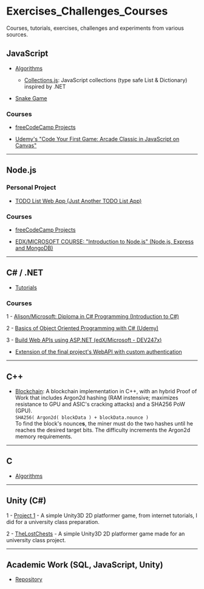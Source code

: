 # Exercises_Challenges_Courses
Courses, tutorials, exercises, challenges and experiments from various sources.

## JavaScript

- [Algorithms](https://github.com/joao-neves95/Exercises_Challenges_Courses/tree/master/JavaScript)
  - [Collections.js](https://github.com/joao-neves95/Exercises_Challenges_Courses/blob/master/JavaScript/Collections.js): JavaScript collections (type safe List & Dictionary) inspired by .NET

- [Snake Game](https://github.com/joao-neves95/Exercises_Challenges_Courses/tree/master/JavaScript/Snake-Game)

### Courses

- [freeCodeCamp Projects](https://github.com/joao-neves95/freeCodeCampProjects)

- [Udemy's "Code Your First Game: Arcade Classic in JavaScript on Canvas"](https://github.com/joao-neves95/Exercises_Challenges_Courses/tree/master/JavaScript/Code-Your-First-Game_Udemy)

---

## Node.js

### Personal Project

- [TODO List Web App (Just Another TODO List App)](https://github.com/joao-neves95/Exercises_Challenges_Courses/tree/master/Node.js/Personal-Projects/TODO-list_web-app)

### Courses

- [freeCodeCamp Projects](https://github.com/joao-neves95/freeCodeCampProjects)

- [EDX/MICROSOFT COURSE: "Introduction to Node.js" (Node.js, Express and MongoDB)](https://github.com/joao-neves95/Exercises_Challenges_Courses/tree/master/Node.js/Introduction-to-NodeJS-edX_Microsoft)

---

## C# / .NET

- [Tutorials](https://github.com/joao-neves95/Exercises_Challenges_Courses/tree/master/CSharp/Personal-Projects/Tutorials)

### Courses

1 - [Alison/Microsoft: Diploma in C# Programming (Introduction to C#)](https://github.com/joao-neves95/Exercises_Challenges_Courses/tree/master/CSharp/Diploma-in-CSharp-Programming_Alison-Microsoft)

2 - [Basics of Object Oriented Programming with C# (Udemy)](https://github.com/joao-neves95/Exercises_Challenges_Courses/tree/master/CSharp/Basics-of-Object-Oriented-Programming-with-C%23_Udemy)

3 - [Build Web APIs using ASP.NET (edX/Microsoft - DEV247x)](https://github.com/joao-neves95/Exercises_Challenges_Courses/tree/master/CSharp/Build-Web-APIs-using-ASP.NET_edX-Microsoft)
  - [Extension of the final project's WebAPI with custom authentication](https://github.com/joao-neves95/Exercises_Challenges_Courses/tree/master/CSharp/Personal-Projects/Tutorials/ASPNETCore2.WebServer)

---

## C++

- [Blockchain](https://github.com/joao-neves95/Exercises_Challenges_Courses/tree/master/C%2B%2B/Blockchain): A blockchain implementation in C++, with an hybrid Proof of Work that includes Argon2d hashing (RAM instensive; maximizes resistance to GPU and ASIC's cracking attacks) and a SHA256 PoW (GPU).<br/>
```SHA256( Argon2d( blockData ) + blockData.nounce )```<br/>
To find the block's nounce**s**, the miner must do the two hashes until he reaches the desired target bits. The difficulty increments the Argon2d memory requirements.<br/>

---

## C

- [Algorithms](https://github.com/joao-neves95/Exercises_Challenges_Courses/tree/master/C)

---

## Unity (C#)

1 - [Project 1](https://github.com/joao-neves95/Exercises_Challenges_Courses/tree/master/Unity/Project1) - A simple Unity3D 2D platformer game, from internet tutorials, I did for a university class preparation.

2 - [TheLostChests](https://github.com/joao-neves95/academic-work/tree/master/Unity/TheLostChests) - A simple Unity3D 2D platformer game made for an university class project.

---

## Academic Work (SQL, JavaScript, Unity)

- [Repository](https://github.com/joao-neves95/academic-work)
